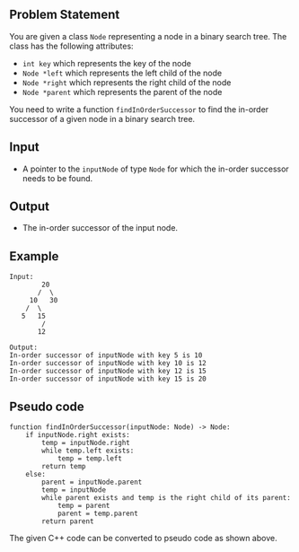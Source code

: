 ## Problem Statement
You are given a class `Node` representing a node in a binary search tree. The class has the following attributes:
- `int key` which represents the key of the node
- `Node *left` which represents the left child of the node
- `Node *right` which represents the right child of the node
- `Node *parent` which represents the parent of the node

You need to write a function `findInOrderSuccessor` to find the in-order successor of a given node in a binary search tree.

## Input
- A pointer to the `inputNode` of type `Node` for which the in-order successor needs to be found.

## Output
- The in-order successor of the input node.

## Example
```plaintext
Input:
        20
       /  \
     10   30
    /  \
   5   15
        /
       12

Output:
In-order successor of inputNode with key 5 is 10
In-order successor of inputNode with key 10 is 12
In-order successor of inputNode with key 12 is 15
In-order successor of inputNode with key 15 is 20
```

## Pseudo code
```plaintext
function findInOrderSuccessor(inputNode: Node) -> Node:
    if inputNode.right exists:
        temp = inputNode.right
        while temp.left exists:
            temp = temp.left
        return temp
    else:
        parent = inputNode.parent
        temp = inputNode
        while parent exists and temp is the right child of its parent:
            temp = parent
            parent = temp.parent
        return parent
```

The given C++ code can be converted to pseudo code as shown above.